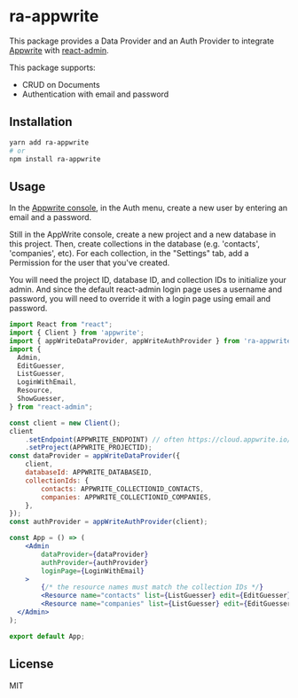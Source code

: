# ra-appwrite

This package provides a Data Provider and an Auth Provider to integrate [Appwrite](https://appwrite.io/) with [react-admin](https://marmelab.com/react-admin).

This package supports:

- CRUD on Documents
- Authentication with email and password

## Installation

```sh
yarn add ra-appwrite
# or
npm install ra-appwrite
```

## Usage

In the [Appwrite console](https://cloud.appwrite.io/console/organization-67af6d36000169d2c8a9), in the Auth menu, create a new user by entering an email and a password.

Still in the AppWrite console, create a new project and a new database in this project. Then, create collections in the database (e.g. 'contacts', 'companies', etc). For each collection, in the "Settings" tab, add a Permission for the user that you've created.

You will need the project ID, database ID, and collection IDs to initialize your admin. And since the default react-admin login page uses a username and password, you will need to override it with a login page using email and password.

```jsx
import React from "react";
import { Client } from 'appwrite';
import { appWriteDataProvider, appWriteAuthProvider } from 'ra-appwrite';
import {
  Admin,
  EditGuesser,
  ListGuesser,
  LoginWithEmail,
  Resource,
  ShowGuesser,
} from "react-admin";

const client = new Client();
client
    .setEndpoint(APPWRITE_ENDPOINT) // often https://cloud.appwrite.io/v1
    .setProject(APPWRITE_PROJECTID);
const dataProvider = appWriteDataProvider({
    client,
    databaseId: APPWRITE_DATABASEID,
    collectionIds: {
        contacts: APPWRITE_COLLECTIONID_CONTACTS,
        companies: APPWRITE_COLLECTIONID_COMPANIES,
    },
});
const authProvider = appWriteAuthProvider(client);

const App = () => (
    <Admin
        dataProvider={dataProvider}
        authProvider={authProvider}
        loginPage={LoginWithEmail}
    >
        {/* the resource names must match the collection IDs */}
        <Resource name="contacts" list={ListGuesser} edit={EditGuesser} />
        <Resource name="companies" list={ListGuesser} edit={EditGuesser} />
  </Admin>
);

export default App;
```

## License

MIT

